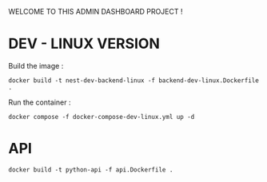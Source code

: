 WELCOME TO THIS ADMIN DASHBOARD PROJECT !


# DEV - LINUX VERSION

Build the image :
```
docker build -t nest-dev-backend-linux -f backend-dev-linux.Dockerfile .
```

Run the container :
```
docker compose -f docker-compose-dev-linux.yml up -d
```

# API

```
docker build -t python-api -f api.Dockerfile .
```